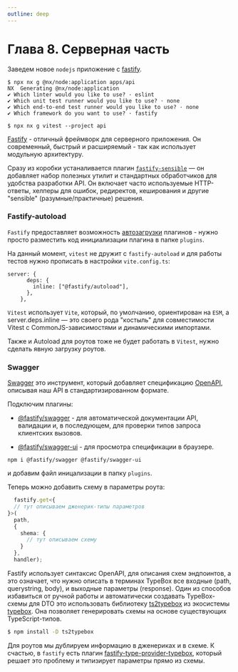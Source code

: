 ```yaml
---
outline: deep
---
```


# Глава 8. Серверная часть

Заведем новое `nodejs` приложение с [fastify](https://fastify.dev/).

```shell
$ npx nx g @nx/node:application apps/api
NX  Generating @nx/node:application
✔ Which linter would you like to use? · eslint
✔ Which unit test runner would you like to use? · none
✔ Which end-to-end test runner would you like to use? · none
✔ Which framework do you want to use? · fastify

$ npx nx g vitest --project api
```

[Fastify](https://fastify.dev/) - отличный фреймворк для серверного приложения. Он современный, быстрый и расширяемый -
так как использует модульную архитектуру.

Сразу из коробки устаналивается плагин [`fastify-sensible`](https://github.com/fastify/fastify-sensible) — он добавляет
набор полезных утилит и стандартных обработчиков для удобства разработки API. Он включает часто используемые
HTTP-ответы, хелперы для ошибок, редиректов, кеширования и другие "sensible" (разумные/практичные) решения.

### Fastify-autoload

`Fastify` предоставляет возможность [автозагрузки](https://github.com/fastify/fastify-autoload) плагинов - нужно просто
разместить код инициализации плагина в папке `plugins`.

На данный момент, `vitest` не дружит с `fastify-autoload` и для работы тестов нужно прописать в настройки
`vite.config.ts`:

```
server: {
      deps: {
        inline: ["@fastify/autoload"],
      },
    },
```

`Vitest` использует `Vite`, который, по умолчанию, ориентирован на `ESM`, а
server.deps.inline — это своего рода "костыль" для совместимости Vitest с CommonJS-зависимостями и динамическими
импортами.

Также и Autoload для роутов тоже не будет работать в `Vitest`, нужно сделать явную загрузку роутов.

### Swagger

[Swagger](https://swagger.io/) это инструмент, который добавляет спецификацию [OpenAPI](https://www.openapis.org/),
описывая наш API в стандартизированном формате.

Подключим плагины:

- [@fastify/swagger](https://github.com/fastify/fastify-swagger) -
  для автоматической документации API, валидации и, в последующем, для проверки типов запроса клиентских вызовов.

- [@fastify/swagger-ui](https://github.com/fastify/fastify-swagger-ui) -
  для просмотра спецификации в браузере.

```shell
npm i @fastify/swagger @fastify/swagger-ui
```

и добавим файл иницализации в папку `plugins`.

Теперь можно добавить схему в параметры роута:

```typescript
  fastify.get<{
  // тут описываем дженерик-типы параметров
}>(
  path,
  {
    shema: {
      // тут описываем схему
    }
  },
  handler);
```

Fastify использует синтаксис OpenAPI, для описания схем эндпоинтов, а это означает, что нужно описать в терминах
TypeBox все входные (path, querystring, body), и выходные параметры (response).
Один из способов избавиться от ручной работы и автоматически создавать TypeBox-схемы для DTO это использовать
библиотеку
[ts2typebox](https://github.com/xddq/ts2typebox)
из экосистемы
[typebox](https://github.com/sinclairzx81/typebox).
Она позволяет генерировать схемы на основе существующих TypeScript-типов.

```bash
$ npm install -D ts2typebox
```

Для роутов мы дублируем информацию в дженериках и в схеме. К счастью, в `fastify` есть плагин
[fastify-type-provider-typebox](https://github.com/fastify/fastify-type-provider-typebox),
который решает это проблему и типизирует параметры прямо из схемы.
